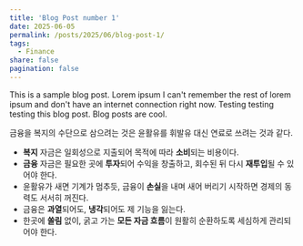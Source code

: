 ```yaml
---
title: 'Blog Post number 1'
date: 2025-06-05
permalink: /posts/2025/06/blog-post-1/
tags:
  - Finance
share: false
pagination: false
---
```


This is a sample blog post. Lorem ipsum I can't remember the rest of lorem ipsum and don't have an internet connection right now. Testing testing testing this blog post. Blog posts are cool.

금융을 복지의 수단으로 삼으려는 것은 윤활유를 휘발유 대신 연료로 쓰려는 것과 같다.

- **복지** 자금은 일회성으로 지출되어 목적에 따라 **소비**되는 비용이다.  
- **금융** 자금은 필요한 곳에 **투자**되어 수익을 창출하고, 회수된 뒤 다시 **재투입**될 수 있어야 한다.  
- 윤활유가 새면 기계가 멈추듯, 금융이 **손실**을 내며 새어 버리기 시작하면 경제의 동력도 서서히 꺼진다.  
- 금융은 **과열**되어도, **냉각**되어도 제 기능을 잃는다.  
- 한곳에 **쏠림** 없이, 굵고 가는 **모든 자금 흐름**이 원활히 순환하도록 세심하게 관리되어야 한다.